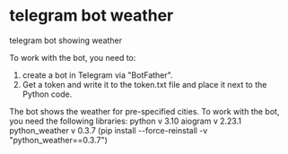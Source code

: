 # telegram bot weather
telegram bot showing weather

To work with the bot, you need to:
1) create a bot in Telegram via "BotFather".
2) Get a token and write it to the token.txt file and place it next to the Python code.

The bot shows the weather for pre-specified cities.
To work with the bot, you need the following libraries:
python v 3.10
aiogram v 2.23.1
python_weather v 0.3.7
(pip install --force-reinstall -v "python_weather==0.3.7")
